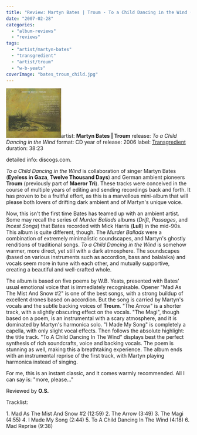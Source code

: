 ```yaml
---
title: "Review: Martyn Bates | Troum - To a Child Dancing in the Wind (2006)"
date: "2007-02-28"
categories: 
  - "album-reviews"
  - "reviews"
tags: 
  - "artist/martyn-bates"
  - "transgredient"
  - "artist/troum"
  - "w-b-yeats"
coverImage: "bates_troum_child.jpg"
---
```


![bates_troum_child](images/bates_troum_child.jpg "bates_troum_child")artist: **Martyn Bates | Troum** release: _To a Child Dancing in the Wind_ format: CD year of release: 2006 label: [Transgredient](http://www.dronerecords.de) duration: 38:23

detailed info: discogs.com.

_To a Child Dancing in the Wind_ is collaboration of singer Martyn Bates (**Eyeless in Gaza**, **Twelve Thousand Days**) and German ambient pioneers **Troum** (previously part of **Maeror Tri**). These tracks were conceived in the course of multiple years of editing and sending recordings back and forth. It has proven to be a fruitful effort, as this is a marvellous mini-album that will please both lovers of drifting dark ambient and of Martyn's unique voice.

Now, this isn't the first time Bates has teamed up with an ambient artist. Some may recall the series of _Murder Ballads_ albums (_Drift_, _Passages_, and _Incest Songs_) that Bates recorded with Mick Harris (**Lull**) in the mid-90s. This album is quite different, though. The _Murder Ballads_ were a combination of extremely minimalistic soundscapes, and Martyn's ghostly renditions of traditional songs. _To a Child Dancing in the Wind_ is somehow warmer, more direct, yet still with a dark atmosphere. The soundscapes (based on various instruments such as accordion, bass and balalaika) and vocals seem more in tune with each other, and mutually supportive, creating a beautiful and well-crafted whole.

The album is based on five poems by W.B. Yeats, presented with Bates' usual emotional voice that is immediately recognisable. Opener "Mad As The Mist And Snow #2" is one of the best songs, with a strong buildup of excellent drones based on accordion. But the song is carried by Martyn's vocals and the subtle backing voices of **Troum**. "The Arrow" is a shorter track, with a slightly obscuring effect on the vocals. "The Magi", though based on a poem, is an instrumental with a scary atmosphere, and it is dominated by Martyn's harmonica solo. "I Made My Song" is completely a capella, with only slight vocal effects. Then follows the absolute highlight: the title track. "To A Child Dancing In The Wind" displays best the perfect synthesis of rich soundcrafts, voice and backing vocals. The poem is stunning as well, making this a breathtaking experience. The album ends with an instrumental reprise of the first track, with Martyn playing harmonica instead of singing.

For me, this is an instant classic, and it comes warmly recommended. All I can say is: "more, please..."

Reviewed by **O.S.**

Tracklist:

1\. Mad As The Mist And Snow #2 (12:59) 2. The Arrow (3:49) 3. The Magi (4:55) 4. I Made My Song (2:44) 5. To A Child Dancing In The Wind (4:18) 6. Mad Reprise (9:38)
